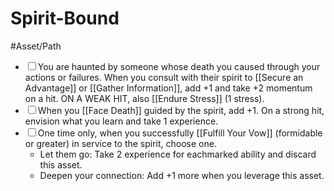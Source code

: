 # Spirit-Bound
#Asset/Path 

- <input type="checkbox">You are haunted by someone whose death you caused through your actions or failures. When you consult with their spirit to [[Secure an Advantage]] or [[Gather Information]], add +1 and take +2 momentum on a hit. ON A WEAK HIT, also [[Endure Stress]] (1 stress).
- <input type="checkbox">When you [[Face Death]] guided by the spirit, add +1. On a strong hit, envision what you learn and take 1 experience.
- <input type="checkbox">One time only, when you successfully [[Fulfill Your Vow]] (formidable or greater) in service to the spirit, choose one.
	- Let them go: Take 2 experience for eachmarked ability and discard this asset.
	- Deepen your connection: Add +1 more when you leverage this asset.